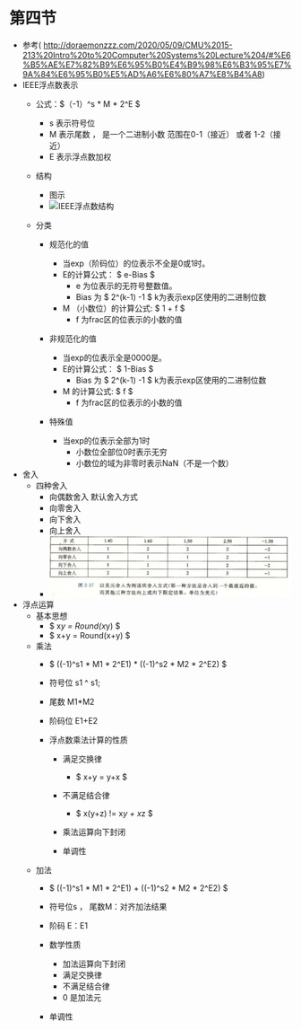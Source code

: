 # 第四节
* 参考( http://doraemonzzz.com/2020/05/09/CMU%2015-213%20Intro%20to%20Computer%20Systems%20Lecture%204/#%E6%B5%AE%E7%82%B9%E6%95%B0%E4%B9%98%E6%B3%95%E7%9A%84%E6%95%B0%E5%AD%A6%E6%80%A7%E8%B4%A8)
*  IEEE浮点数表示
    *  公式：$（-1）^s * M * 2^E $
        * s 表示符号位
        * M 表示尾数 ， 是一个二进制小数 范围在0-1（接近） 或者 1-2（接近）
        * E 表示浮点数加权

    * 结构
        * 图示
        * ![IEEE浮点数结构](/images/IEEE%E6%B5%AE%E7%82%B9%E6%95%B0%E7%BB%93%E6%9E%84.jpg)
    * 分类
        * 规范化的值
            * 当exp（阶码位）的位表示不全是0或1时。
            * E的计算公式： $ e-Bias $
                * e 为位表示的无符号整数值。
                * Bias 为 $ 2^(k-1) -1 $  k为表示exp区使用的二进制位数
            * M （小数位）的计算公式: $ 1 + f $ 
                * f 为frac区的位表示的小数的值

        * 非规范化的值
            * 当exp的位表示全是0000是。
            * E的计算公式： $ 1-Bias $
                * Bias 为 $ 2^(k-1) -1 $  k为表示exp区使用的二进制位数
            * M 的计算公式: $ f $ 
                * f 为frac区的位表示的小数的值

        * 特殊值
            * 当exp的位表示全部为1时
                * 小数位全部位0时表示无穷
                * 小数位的域为非零时表示NaN（不是一个数）
* 舍入
    * 四种舍入
        * 向偶数舍入 默认舍入方式
        * 向零舍入
        * 向下舍入
        * 向上舍入
        * ![浮点数舍入](images/浮点数舍入.jpg)
* 浮点运算
    * 基本思想
        * $ x*y = Round(x*y) $
        * $ x+y = Round(x+y) $
    * 乘法 
        * $ ((-1)^s1 * M1 * 2^E1) * ((-1)^s2 * M2 * 2^E2)  $
        * 符号位 s1 ^ s1;
        * 尾数 M1*M2
        * 阶码位 E1+E2

        * 浮点数乘法计算的性质
            * 满足交换律
                * $ x+y = y+x $
            * 不满足结合律
                * $ x(y+z)  != x*y + x*z $

            * 乘法运算向下封闭 

            * 单调性
    * 加法 
        *  $ ((-1)^s1 * M1 * 2^E1) + ((-1)^s2 * M2 * 2^E2)  $
        * 符号位s ， 尾数M：对齐加法结果
        * 阶码 E：E1

        * 数学性质
            * 加法运算向下封闭 
            * 满足交换律
            * 不满足结合律
            * 0 是加法元

        * 单调性

